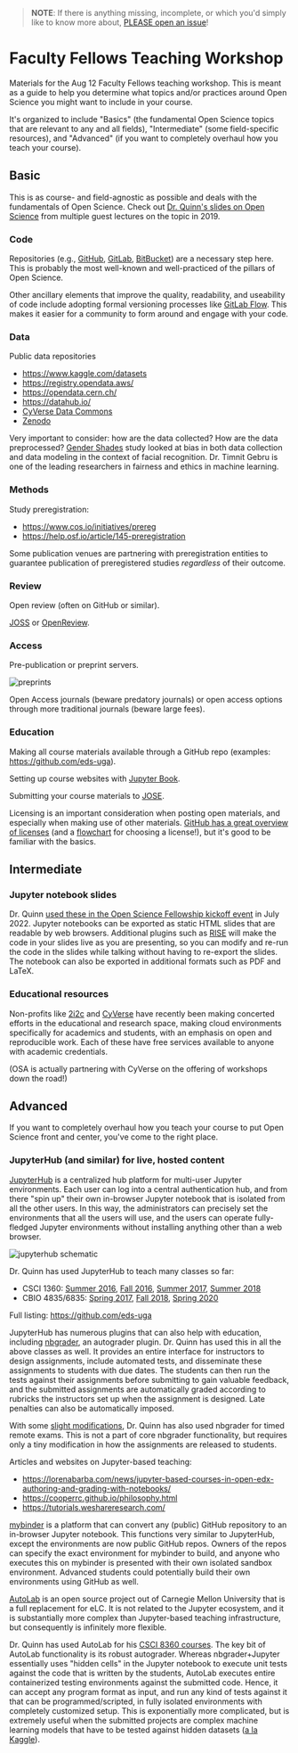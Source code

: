 > **NOTE**: If there is anything missing, incomplete, or which you'd simply like to know more about, [PLEASE open an issue](https://github.com/openscialliance/Aug-12-Faculty-Teaching-Workshop/issues/new)!

# Faculty Fellows Teaching Workshop

Materials for the Aug 12 Faculty Fellows teaching workshop. This is meant as a guide to help you determine what topics and/or practices around Open Science you might want to include in your course.

It's organized to include "Basics" (the fundamental Open Science topics that are relevant to any and all fields), "Intermediate" (some field-specific resources), and "Advanced" (if you want to completely overhaul how you teach your course).

## Basic

This is as course- and field-agnostic as possible and deals with the fundamentals of Open Science. Check out [Dr. Quinn's slides on Open Science](https://github.com/quinngroup/openscience-intro-oct2019) from multiple guest lectures on the topic in 2019.

### Code

Repositories (e.g., [GitHub](https://github.com/), [GitLab](https://gitlab.com/), [BitBucket](https://bitbucket.org/)) are a necessary step here. This is probably the most well-known and well-practiced of the pillars of Open Science.

Other ancillary elements that improve the quality, readability, and useability of code include adopting formal versioning processes like [GitLab Flow](https://docs.gitlab.com/ee/topics/gitlab_flow.html). This makes it easier for a community to form around and engage with your code.

### Data

Public data repositories
 - https://www.kaggle.com/datasets
 - https://registry.opendata.aws/
 - https://opendata.cern.ch/
 - https://datahub.io/
 - [CyVerse Data Commons](https://datacommons.cyverse.org/)
 - [Zenodo](https://zenodo.org/)

Very important to consider: how are the data collected? How are the data preprocessed? [Gender Shades](http://gendershades.org/) study looked at bias in both data collection and data modeling in the context of facial recognition. Dr. Timnit Gebru is one of the leading researchers in fairness and ethics in machine learning.

### Methods

Study preregistration:
 - https://www.cos.io/initiatives/prereg
 - https://help.osf.io/article/145-preregistration

Some publication venues are partnering with preregistration entities to guarantee publication of preregistered studies *regardless* of their outcome.

### Review

Open review (often on GitHub or similar).

[JOSS](https://joss.theoj.org/) or [OpenReview](https://openreview.net/).

### Access

Pre-publication or preprint servers.

![preprints](https://miro.medium.com/max/969/1*6xg-0fcUtAWU98eGdkPH4A.jpeg)

Open Access journals (beware predatory journals) or open access options through more traditional journals (beware large fees).

### Education

Making all course materials available through a GitHub repo (examples: https://github.com/eds-uga).

Setting up course websites with [Jupyter Book](https://github.com/executablebooks/cookiecutter-jupyter-book).

Submitting your course materials to [JOSE](https://jose.theoj.org/about).

Licensing is an important consideration when posting open materials, and especially when making use of other materials. [GitHub has a great overview of licenses](https://docs.github.com/en/repositories/managing-your-repositorys-settings-and-features/customizing-your-repository/licensing-a-repository) (and a [flowchart](https://choosealicense.com/) for choosing a license!), but it's good to be familiar with the basics.

## Intermediate

### Jupyter notebook slides

Dr. Quinn [used these in the Open Science Fellowship kickoff event](https://github.com/openscialliance/July-18-2022-Fellowship-Kickoff) in July 2022. Jupyter notebooks can be exported as static HTML slides that are readable by web browsers. Additional plugins such as [RISE](https://rise.readthedocs.io/en/stable/) will make the code in your slides live as you are presenting, so you can modify and re-run the code in the slides while talking without having to re-export the slides. The notebook can also be exported in additional formats such as PDF and LaTeX.

### Educational resources

Non-profits like [2i2c](https://2i2c.org/) and [CyVerse](https://cyverse.org/) have recently been making concerted efforts in the educational and research space, making cloud environments specifically for academics and students, with an emphasis on open and reproducible work. Each of these have free services available to anyone with academic credentials.

(OSA is actually partnering with CyVerse on the offering of workshops down the road!)

## Advanced

If you want to completely overhaul how you teach your course to put Open Science front and center, you've come to the right place.

### JupyterHub (and similar) for live, hosted content

[JupyterHub](https://jupyterhub.readthedocs.io/en/stable/) is a centralized hub platform for multi-user Jupyter environments. Each user can log into a central authentication hub, and from there "spin up" their own in-browser Jupyter notebook that is isolated from all the other users. In this way, the administrators can precisely set the environments that all the users will use, and the users can operate fully-fledged Jupyter environments without installing anything other than a web browser.

![jupyterhub schematic](https://jupyterhub.readthedocs.io/en/stable/_images/jhub-fluxogram.jpeg)

Dr. Quinn has used JupyterHub to teach many classes so far:
 - CSCI 1360: [Summer 2016](https://eds-uga.github.io/csci1360e-su16/), [Fall 2016](https://eds-uga.github.io/csci1360-fa16/), [Summer 2017](https://eds-uga.github.io/csci1360e-su17/), [Summer 2018](https://eds-uga.github.io/csci1360e-su18/)
 - CBIO 4835/6835: [Spring 2017](https://eds-uga.github.io/cbio4835-sp17/), [Fall 2018](https://eds-uga.github.io/cbio4835-fa18/), [Spring 2020](https://eds-uga.github.io/cbio-x835-sp20/)

Full listing: https://github.com/eds-uga

JupyterHub has numerous plugins that can also help with education, including [nbgrader](https://nbgrader.readthedocs.io/en/stable/), an autograder plugin. Dr. Quinn has used this in all the above classes as well. It provides an entire interface for instructors to design assignments, include automated tests, and disseminate these assignments to students with due dates. The students can then run the tests against their assignments before submitting to gain valuable feedback, and the submitted assignments are automatically graded according to rubricks the instructors set up when the assignment is designed. Late penalties can also be automatically imposed.

With some [slight modifications](https://github.com/eds-uga/nbgrader-scripts), Dr. Quinn has also used nbgrader for timed remote exams. This is not a part of core nbgrader functionality, but requires only a tiny modification in how the assignments are released to students.

Articles and websites on Jupyter-based teaching:
 - https://lorenabarba.com/news/jupyter-based-courses-in-open-edx-authoring-and-grading-with-notebooks/
 - https://cooperrc.github.io/philosophy.html
 - https://tutorials.weshareresearch.com/

[mybinder](https://mybinder.org/) is a platform that can convert any (public) GitHub repository to an in-browser Jupyter notebook. This functions very similar to JupyterHub, except the environments are now public GitHub repos. Owners of the repos can specify the exact environment for mybinder to build, and anyone who executes this on mybinder is presented with their own isolated sandbox environment. Advanced students could potentially build their own environments using GitHub as well.

[AutoLab](https://autolabproject.com/) is an open source project out of Carnegie Mellon University that is a full replacement for eLC. It is not related to the Jupyter ecosystem, and it is substantially more complex than Jupyter-based teaching infrastructure, but consequently is infinitely more flexible.

Dr. Quinn has used AutoLab for his [CSCI 8360 courses](https://dsp-uga.github.io/). The key bit of AutoLab functionality is its robust autograder. Whereas nbgrader+Jupyter essentially uses "hidden cells" in the Jupyter notebook to execute unit tests against the code that is written by the students, AutoLab executes entire containerized testing environments against the submitted code. Hence, it can accept any program format as input, and run any kind of tests against it that can be programmed/scripted, in fully isolated environments with completely customized setup. This is exponentially more complicated, but is extremely useful when the submitted projects are complex machine learning models that have to be tested against hidden datasets ([a la Kaggle](https://www.kaggle.com/)).

